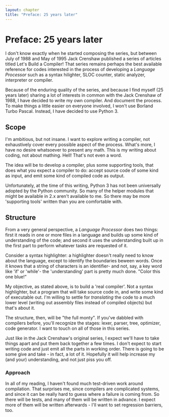 ```yaml
---
layout: chapter
title: "Preface: 25 years later"
---
```


Preface: 25 years later
=======================

I don't know exactly when he started composing the series, but between
July of 1988 and May of 1995 Jack Crenshaw published a series of
articles titled Let's Build a Compiler! That series remains perhaps the
best available reference for codes interested in the process of
developing a *Language Processor* such as a syntax hilighter, SLOC
counter, static analyzer, interpreter or compiler.

Because of the enduring quality of the series, and because I find myself
(25 years later) sharing a lot of interests in common with the Jack
Crenshaw of 1988, I have decided to write my own compiler. And document
the process. To make things a little easier on everyone involved, I
won't use Borland Turbo Pascal. Instead, I have decided to use Python 3.

Scope
-----

I'm ambitious, but not insane. I want to explore writing a compiler, not
exhaustively cover every possible aspect of the process. What's more, I
have no desire whatsoever to present any math. This is my writing about
coding, not about mathing. Hell! That's not even a word.

The idea will be to develop a compiler, plus some supporting tools, that
does what you expect a compiler to do: accept source code of some kind
as input, and emit some kind of compiled code as output.

Unfortunately, at the time of this writing, Python 3 has not been
universally adopted by the Python community. So many of the helper
modules that might be available in 2.x aren't available to me. So there
may be more 'supporting tools' written than you are comfortable with.

Structure
---------

From a very general perspective, a *Language Processor* does two things:
first it reads in one or more files in a language and builds up some
kind of understanding of the code; and second it uses the understanding
built up in the first part to perform whatever tasks are requested of
it.

Consider a syntax highlighter: a highlighter doesn't really need to know
about the language, except to identify the boundaries beween words. Once
it knows that a string of characters is an identifier- and not, say, a
key word like 'if' or 'while'- the 'understanding' part is pretty much
done. "Color this one blue!"

My objective, as stated above, is to build a 'real compiler'. Not a
syntax highlighter, but a program that will take source code in, and
write some kind of executable out. I'm willing to settle for
*translating* the code to a much lower level (writing out assembly files
instead of compiled objects) but that's about it.

The structure, then, will be "the full monty". If you've dabbled with
compilers before, you'll recognize the stages: lexer, parser, tree,
optimizer, code generator. I want to touch on all of those in this
series.

Just like in the Jack Crenshaw's original series, I expect we'll have to
take things apart and put them back together a few times. I don't expect
to start writing code and just emit all the parts in working order.
There is going to be some give and take - in fact, a lot of it.
Hopefully it will help increase my (and your) understanding, and not
just piss you off.

### Approach

In all of my reading, I haven't found much test-driven work around
compilation. That surprises me, since compilers are complicated systems,
and since it can be really hard to guess where a failure is coming from.
So there will be tests, and many of them will be written in advance. I
expect more of them will be written afterwards - I'll want to set
regression barriers, too.

